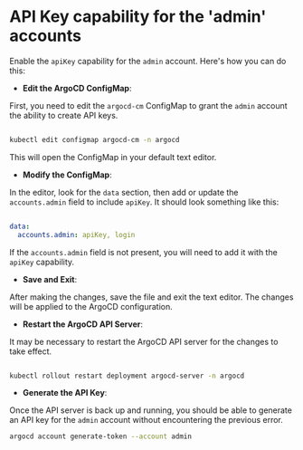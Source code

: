 
# API Key capability for the 'admin' accounts

Enable the `apiKey` capability for the `admin` account. Here's how you can do this:


- **Edit the ArgoCD ConfigMap**:

First, you need to edit the `argocd-cm` ConfigMap to grant the `admin` account the ability to create API keys.

```sh

kubectl edit configmap argocd-cm -n argocd

```
This will open the ConfigMap in your default text editor.
- **Modify the ConfigMap**:

In the editor, look for the `data` section, then add or update the `accounts.admin` field to include `apiKey`. It should look something like this:

```yaml

data:
  accounts.admin: apiKey, login

```
If the `accounts.admin` field is not present, you will need to add it with the `apiKey` capability.
- **Save and Exit**:

After making the changes, save the file and exit the text editor. The changes will be applied to the ArgoCD configuration.
- **Restart the ArgoCD API Server**:

It may be necessary to restart the ArgoCD API server for the changes to take effect.

```sh

kubectl rollout restart deployment argocd-server -n argocd

```
- **Generate the API Key**:

Once the API server is back up and running, you should be able to generate an API key for the `admin` account without encountering the previous error.

```sh
argocd account generate-token --account admin

```